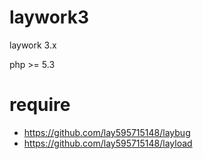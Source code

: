 laywork3
========

laywork 3.x

php >= 5.3

require
=======

- https://github.com/lay595715148/laybug
- https://github.com/lay595715148/layload
